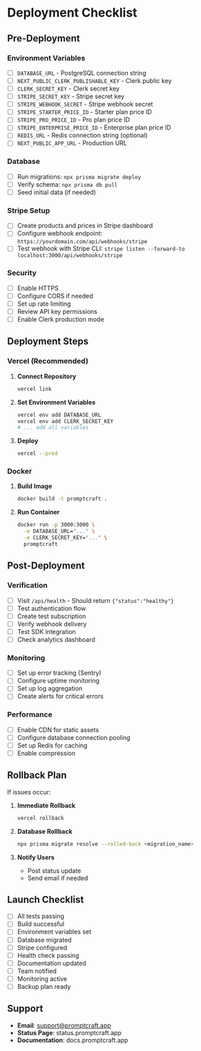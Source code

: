 # Deployment Checklist

## Pre-Deployment

### Environment Variables
- [ ] `DATABASE_URL` - PostgreSQL connection string
- [ ] `NEXT_PUBLIC_CLERK_PUBLISHABLE_KEY` - Clerk public key
- [ ] `CLERK_SECRET_KEY` - Clerk secret key
- [ ] `STRIPE_SECRET_KEY` - Stripe secret key
- [ ] `STRIPE_WEBHOOK_SECRET` - Stripe webhook secret
- [ ] `STRIPE_STARTER_PRICE_ID` - Starter plan price ID
- [ ] `STRIPE_PRO_PRICE_ID` - Pro plan price ID
- [ ] `STRIPE_ENTERPRISE_PRICE_ID` - Enterprise plan price ID
- [ ] `REDIS_URL` - Redis connection string (optional)
- [ ] `NEXT_PUBLIC_APP_URL` - Production URL

### Database
- [ ] Run migrations: `npx prisma migrate deploy`
- [ ] Verify schema: `npx prisma db pull`
- [ ] Seed initial data (if needed)

### Stripe Setup
- [ ] Create products and prices in Stripe dashboard
- [ ] Configure webhook endpoint: `https://yourdomain.com/api/webhooks/stripe`
- [ ] Test webhook with Stripe CLI: `stripe listen --forward-to localhost:3000/api/webhooks/stripe`

### Security
- [ ] Enable HTTPS
- [ ] Configure CORS if needed
- [ ] Set up rate limiting
- [ ] Review API key permissions
- [ ] Enable Clerk production mode

## Deployment Steps

### Vercel (Recommended)

1. **Connect Repository**
   ```bash
   vercel link
   ```

2. **Set Environment Variables**
   ```bash
   vercel env add DATABASE_URL
   vercel env add CLERK_SECRET_KEY
   # ... add all variables
   ```

3. **Deploy**
   ```bash
   vercel --prod
   ```

### Docker

1. **Build Image**
   ```bash
   docker build -t promptcraft .
   ```

2. **Run Container**
   ```bash
   docker run -p 3000:3000 \
     -e DATABASE_URL="..." \
     -e CLERK_SECRET_KEY="..." \
     promptcraft
   ```

## Post-Deployment

### Verification
- [ ] Visit `/api/health` - Should return `{"status":"healthy"}`
- [ ] Test authentication flow
- [ ] Create test subscription
- [ ] Verify webhook delivery
- [ ] Test SDK integration
- [ ] Check analytics dashboard

### Monitoring
- [ ] Set up error tracking (Sentry)
- [ ] Configure uptime monitoring
- [ ] Set up log aggregation
- [ ] Create alerts for critical errors

### Performance
- [ ] Enable CDN for static assets
- [ ] Configure database connection pooling
- [ ] Set up Redis for caching
- [ ] Enable compression

## Rollback Plan

If issues occur:

1. **Immediate Rollback**
   ```bash
   vercel rollback
   ```

2. **Database Rollback**
   ```bash
   npx prisma migrate resolve --rolled-back <migration_name>
   ```

3. **Notify Users**
   - Post status update
   - Send email if needed

## Launch Checklist

- [ ] All tests passing
- [ ] Build successful
- [ ] Environment variables set
- [ ] Database migrated
- [ ] Stripe configured
- [ ] Health check passing
- [ ] Documentation updated
- [ ] Team notified
- [ ] Monitoring active
- [ ] Backup plan ready

## Support

- **Email**: support@promptcraft.app
- **Status Page**: status.promptcraft.app
- **Documentation**: docs.promptcraft.app
